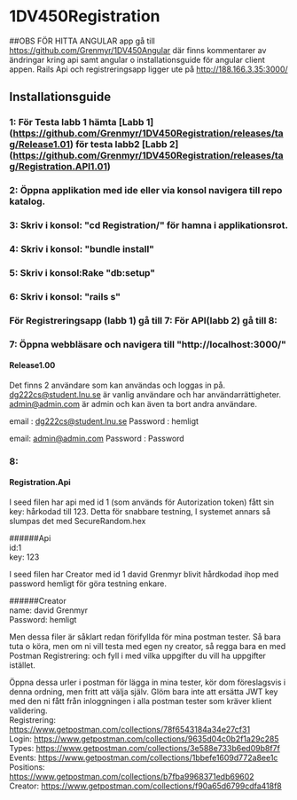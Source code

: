 # 1DV450Registration

##OBS FÖR HITTA ANGULAR app gå till https://github.com/Grenmyr/1DV450Angular  där finns kommentarer av ändringar kring api samt angular o installationsguide för angular client appen. Rails Api och registreringsapp ligger ute på http://188.166.3.35:3000/ 


## Installationsguide

###  1: För Testa labb 1 hämta [Labb 1] (https://github.com/Grenmyr/1DV450Registration/releases/tag/Release1.01) för testa labb2 [Labb 2] (https://github.com/Grenmyr/1DV450Registration/releases/tag/Registration.API1.01)  
###  2: Öppna applikation med ide eller via konsol navigera till repo katalog.
###  3: Skriv i konsol: "cd Registration/" för hamna i applikationsrot.
###  4: Skriv i konsol: "bundle install"
###  5: Skriv i konsol:Rake "db:setup"
###  6: Skriv i konsol: "rails s" 
### För Registreringsapp (labb 1) gå till 7: För API(labb 2) gå till 8:
###  7: Öppna webbläsare och navigera till "http://localhost:3000/"
#### Release1.00
Det finns 2 användare som kan användas och loggas in på. 
dg222cs@student.lnu.se är vanlig användare och har användarrättigheter.
admin@admin.com är admin och kan även ta bort andra användare.

email : dg222cs@student.lnu.se 
Password : hemligt

email: admin@admin.com
Password : Password

###  8:
#### Registration.Api  
I seed filen har api med id 1 (som används för Autorization token) fått sin key: hårkodad till 123. Detta för snabbare testning, I systemet annars så slumpas det med SecureRandom.hex

######Api   
id:1   
key: 123   

I seed filen har Creator med id 1 david Grenmyr blivit hårdkodad ihop med password hemligt för göra testning enkare.

######Creator   
name: david Grenmyr   
Password: hemligt  

Men dessa filer är såklart redan förifyllda för mina postman tester. Så bara tuta o köra, men om ni vill testa med egen ny creator, så regga bara en med Postman Registrering: och fyll i med vilka uppgifter du vill ha uppgifter istället. 

Öppna dessa urler i postman för lägga in mina tester, kör dom föreslagsvis i denna ordning, men fritt att välja själv.
Glöm bara inte att ersätta JWT key med den ni fått från inloggningen i alla postman tester som kräver klient validering.  
Registrering: https://www.getpostman.com/collections/78f6543184a34e27cf31  
Login: https://www.getpostman.com/collections/9635d04c0b2f1a29c285  
Types: https://www.getpostman.com/collections/3e588e733b6ed09b8f7f    
Events: https://www.getpostman.com/collections/1bbefe1609d772a8ee1c   
Positions: https://www.getpostman.com/collections/b7fba9968371edb69602    
Creator: https://www.getpostman.com/collections/f90a65d6799cdfa418f8    




